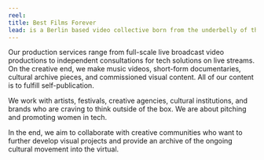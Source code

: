 ```yaml
---
reel:
title: Best Films Forever
lead: is a Berlin based video collective born from the underbelly of the internet and the underground electronic music scene, specialized in live broadcast documentary films & music videos, circulating around music and art.
---
```


​Our production services range from full-scale live broadcast video productions to independent consultations for tech solutions on live streams. On the creative end, we make music videos, short-form documentaries, cultural archive pieces, and commissioned visual content. All of our content is to fulfill self-publication.

We work with artists, festivals, creative agencies, cultural institutions, and brands who are craving to think outside of the box. We are about pitching and promoting women in tech.

In the end, we aim to collaborate with creative communities who want to further develop visual projects and provide an archive of the ongoing cultural movement into the virtual.
